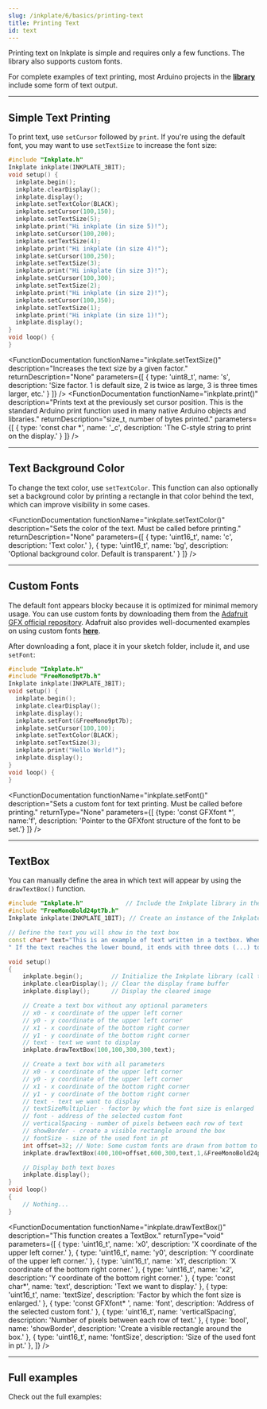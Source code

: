 ```yaml
---
slug: /inkplate/6/basics/printing-text
title: Printing Text
id: text
---
```


Printing text on Inkplate is simple and requires only a few functions. The library also supports custom fonts.

<InfoBox>For complete examples of text printing, most Arduino projects in the [**library**](https://github.com/SolderedElectronics/Inkplate-Arduino-library/tree/master/examples/Inkplate6) include some form of text output.</InfoBox>

---

## Simple Text Printing 

To print text, use `setCursor` followed by `print`. If you're using the default font, you may want to use `setTextSize` to increase the font size: 

```cpp
#include "Inkplate.h"
Inkplate inkplate(INKPLATE_3BIT);
void setup() {
  inkplate.begin();
  inkplate.clearDisplay();
  inkplate.display();
  inkplate.setTextColor(BLACK);
  inkplate.setCursor(100,150);
  inkplate.setTextSize(5);
  inkplate.print("Hi inkplate (in size 5)!");
  inkplate.setCursor(100,200);
  inkplate.setTextSize(4);
  inkplate.print("Hi inkplate (in size 4)!");
  inkplate.setCursor(100,250);
  inkplate.setTextSize(3);
  inkplate.print("Hi inkplate (in size 3)!");
  inkplate.setCursor(100,300);
  inkplate.setTextSize(2);
  inkplate.print("Hi inkplate (in size 2)!");
  inkplate.setCursor(100,350);
  inkplate.setTextSize(1);
  inkplate.print("Hi inkplate (in size 1)!");
  inkplate.display();
}
void loop() {
}
```

<CenteredImage src="/img/6/printing_text.png" alt="Expected output on Inkplate display" caption="Expected output on Inkplate display." width="1000px" />

<FunctionDocumentation
  functionName="inkplate.setTextSize()"
  description="Increases the text size by a given factor."
  returnDescription="None"
  parameters={[ 
    { type: 'uint8_t', name: 's', description: 'Size factor. 1 is default size, 2 is twice as large, 3 is three times larger, etc.' }
  ]}
/>
<FunctionDocumentation
  functionName="inkplate.print()"
  description="Prints text at the previously set cursor position. This is the standard Arduino print function used in many native Arduino objects and libraries."
  returnDescription="size_t, number of bytes printed."
  parameters={[ 
    { type: 'const char *', name: '_c', description: 'The C-style string to print on the display.' }
  ]}
/>

---

## Text Background Color

To change the text color, use `setTextColor`. This function can also optionally set a background color by printing a rectangle in that color behind the text, which can improve visibility in some cases.

<FunctionDocumentation
  functionName="inkplate.setTextColor()"
  description="Sets the color of the text. Must be called before printing."
  returnDescription="None"
  parameters={[ 
    { type: 'uint16_t', name: 'c', description: 'Text color.' },
    { type: 'uint16_t', name: 'bg', description: 'Optional background color. Default is transparent.' }
  ]}
/>

---

## Custom Fonts

The default font appears blocky because it is optimized for minimal memory usage. You can use custom fonts by downloading them from the [Adafruit GFX official repository](https://github.com/adafruit/Adafruit-GFX-Library/tree/master/Fonts). Adafruit also provides well-documented examples on using custom fonts [**here**](https://learn.adafruit.com/adafruit-gfx-graphics-library/using-fonts).

After downloading a font, place it in your sketch folder, include it, and use `setFont`:

```cpp
#include "Inkplate.h"
#include "FreeMono9pt7b.h"
Inkplate inkplate(INKPLATE_3BIT);
void setup() {
  inkplate.begin();
  inkplate.clearDisplay();
  inkplate.display();
  inkplate.setFont(&FreeMono9pt7b);
  inkplate.setCursor(100,100);
  inkplate.setTextColor(BLACK);
  inkplate.setTextSize(3);
  inkplate.print("Hello World!");
  inkplate.display();
}
void loop() {
}
```

<CenteredImage src="/img/6/font.png" alt="Expected output on Inkplate display" caption="Expected output on Inkplate display." width="1000px" />

<FunctionDocumentation
  functionName="inkplate.setFont()"
  description="Sets a custom font for text printing. Must be called before printing."
  returnType="None"
  parameters={[
    {type: 'const GFXfont *', name:'f', description: 'Pointer to the GFXfont structure of the font to be set.'}
  ]}
/>

---

## TextBox

You can manually define the area in which text will appear by using the `drawTextBox()` function.

```cpp
#include "Inkplate.h"            // Include the Inkplate library in the sketch
#include "FreeMonoBold24pt7b.h"
Inkplate inkplate(INKPLATE_1BIT); // Create an instance of the Inkplate library and set it to 1-bit mode (BW)

// Define the text you will show in the text box
const char* text="This is an example of text written in a textbox. When a word doesn't fit into the current row, it goes to the next one."\
" If the text reaches the lower bound, it ends with three dots (...) to mark that the text isn't displayed fully";

void setup()
{
    inkplate.begin();        // Initialize the Inkplate library (call this function only once)
    inkplate.clearDisplay(); // Clear the display frame buffer
    inkplate.display();      // Display the cleared image

    // Create a text box without any optional parameters
    // x0 - x coordinate of the upper left corner
    // y0 - y coordinate of the upper left corner
    // x1 - x coordinate of the bottom right corner
    // y1 - y coordinate of the bottom right corner
    // text - text we want to display
    inkplate.drawTextBox(100,100,300,300,text);

    // Create a text box with all parameters
    // x0 - x coordinate of the upper left corner
    // y0 - y coordinate of the upper left corner
    // x1 - x coordinate of the bottom right corner
    // y1 - y coordinate of the bottom right corner
    // text - text we want to display
    // textSizeMultiplier - factor by which the font size is enlarged
    // font - address of the selected custom font
    // verticalSpacing - number of pixels between each row of text
    // showBorder - create a visible rectangle around the box
    // fontSize - size of the used font in pt
    int offset=32; // Note: Some custom fonts are drawn from bottom to top, which requires an offset. Use the offset that best suits the font you are using.
    inkplate.drawTextBox(400,100+offset,600,300,text,1,&FreeMonoBold24pt7b,27,false,24);

    // Display both text boxes
    inkplate.display();
}
void loop()
{
    // Nothing...
}
```

<CenteredImage src="/img/6/textbox.png" alt="Expected output on Inkplate display" caption="Expected output on Inkplate display." width="1000px" />

<FunctionDocumentation
  functionName="inkplate.drawTextBox()"
  description="This function creates a TextBox."
  returnType="void"
  parameters={[
    { type: 'uint16_t', name: 'x0', description: 'X coordinate of the upper left corner.' },
    { type: 'uint16_t', name: 'y0', description: 'Y coordinate of the upper left corner.' },
    { type: 'uint16_t', name: 'x1', description: 'X coordinate of the bottom right corner.' },
    { type: 'uint16_t', name: 'x2', description: 'Y coordinate of the bottom right corner.' },
    { type: 'const char*', name: 'text', description: 'Text we want to display.' },
    { type: 'uint16_t', name: 'textSize', description: 'Factor by which the font size is enlarged.' },
    { type: 'const GFXfont* ', name: 'font', description: 'Address of the selected custom font.' },
    { type: 'uint16_t', name: 'verticalSpacing', description: 'Number of pixels between each row of text.' },
    { type: 'bool', name: 'showBorder', description: 'Create a visible rectangle around the box.' },
    { type: 'uint16_t', name: 'fontSize', description: 'Size of the used font in pt.' },
  ]}
/>

---

## Full examples
Check out the full examples:

<QuickLink 
  title="Inkplate6_TextBox.ino" 
  description="This example will show you how to use the TextBox function with and without special parameters"
  url="https://github.com/SolderedElectronics/Inkplate-Arduino-library/blob/master/examples/Inkplate6/Advanced/Other/Inkplate6_TextBox/Inkplate6_TextBox.ino" 
/>